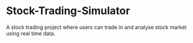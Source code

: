# Stock-Trading-Simulator
A stock trading project where users can trade in and analyse stock market using real time data.
